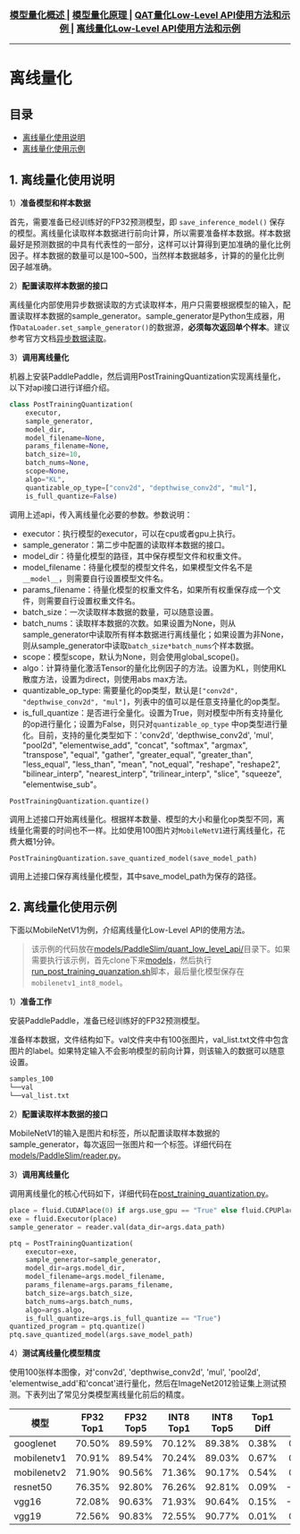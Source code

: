 <div align="center">
  <h3>
    <a href="./README.md">
      模型量化概述
    </a>
    <span> | </span>
    <a href="../docs/tutorial.md">
      模型量化原理
    </a>
    <span> | </span>
    <a href="./quantization_aware_training.md">
      QAT量化Low-Level API使用方法和示例
    </a>
    <span> | </span>
    <a href="./post_training_quantization.md">
      离线量化Low-Level API使用方法和示例
    </a>
  </h3>
</div>

---
# 离线量化

## 目录

- [离线量化使用说明](#1-离线量化使用说明)
- [离线量化使用示例](#2-离线量化使用示例)

## 1. 离线量化使用说明

1）**准备模型和样本数据**

首先，需要准备已经训练好的FP32预测模型，即 `save_inference_model()` 保存的模型。离线量化读取样本数据进行前向计算，所以需要准备样本数据。样本数据最好是预测数据的中具有代表性的一部分，这样可以计算得到更加准确的量化比例因子。样本数据的数量可以是100~500，当然样本数据越多，计算的的量化比例因子越准确。

2）**配置读取样本数据的接口**

离线量化内部使用异步数据读取的方式读取样本，用户只需要根据模型的输入，配置读取样本数据的sample_generator。sample_generator是Python生成器，用作`DataLoader.set_sample_generator()`的数据源，**必须每次返回单个样本**。建议参考官方文档[异步数据读取](https://www.paddlepaddle.org.cn/documentation/docs/zh/user_guides/howto/prepare_data/use_py_reader.html)。

3）**调用离线量化**

机器上安装PaddlePaddle，然后调用PostTrainingQuantization实现离线量化，以下对api接口进行详细介绍。

``` python
class PostTrainingQuantization(
    executor,
    sample_generator,
    model_dir,
    model_filename=None,
    params_filename=None,
    batch_size=10,
    batch_nums=None,
    scope=None,
    algo="KL",
    quantizable_op_type=["conv2d", "depthwise_conv2d", "mul"],
    is_full_quantize=False)
```
调用上述api，传入离线量化必要的参数。参数说明：
* executor：执行模型的executor，可以在cpu或者gpu上执行。
* sample_generator：第二步中配置的读取样本数据的接口。
* model_dir：待量化模型的路径，其中保存模型文件和权重文件。
* model_filename：待量化模型的模型文件名，如果模型文件名不是`__model__`，则需要自行设置模型文件名。
* params_filename：待量化模型的权重文件名，如果所有权重保存成一个文件，则需要自行设置权重文件名。
* batch_size：一次读取样本数据的数量，可以随意设置。
* batch_nums：读取样本数据的次数。如果设置为None，则从sample_generator中读取所有样本数据进行离线量化；如果设置为非None，则从sample_generator中读取`batch_size*batch_nums`个样本数据。
* scope：模型scope，默认为None，则会使用global_scope()。
* algo：计算待量化激活Tensor的量化比例因子的方法。设置为KL，则使用KL散度方法，设置为direct，则使用abs max方法。
* quantizable_op_type: 需要量化的op类型，默认是`["conv2d", "depthwise_conv2d", "mul"]`，列表中的值可以是任意支持量化的op类型。
* is_full_quantize：是否进行全量化。设置为True，则对模型中所有支持量化的op进行量化；设置为False，则只对`quantizable_op_type` 中op类型进行量化。目前，支持的量化类型如下：'conv2d', 'depthwise_conv2d', 'mul', "pool2d", "elementwise_add", "concat", "softmax", "argmax", "transpose", "equal", "gather", "greater_equal", "greater_than", "less_equal", "less_than", "mean", "not_equal", "reshape", "reshape2", "bilinear_interp", "nearest_interp", "trilinear_interp", "slice", "squeeze", "elementwise_sub"。

```
PostTrainingQuantization.quantize()
```
调用上述接口开始离线量化。根据样本数量、模型的大小和量化op类型不同，离线量化需要的时间也不一样。比如使用100图片对`MobileNetV1`进行离线量化，花费大概1分钟。

```
PostTrainingQuantization.save_quantized_model(save_model_path)
```
调用上述接口保存离线量化模型，其中save_model_path为保存的路径。


## 2. 离线量化使用示例

下面以MobileNetV1为例，介绍离线量化Low-Level API的使用方法。

> 该示例的代码放在[models/PaddleSlim/quant_low_level_api/](https://github.com/PaddlePaddle/models/tree/develop/PaddleSlim/quant_low_level_api)目录下。如果需要执行该示例，首先clone下来[models](https://github.com/PaddlePaddle/models.git)，然后执行[run_post_training_quanzation.sh](run_post_training_quanzation.sh)脚本，最后量化模型保存在`mobilenetv1_int8_model`。

1）**准备工作**

安装PaddlePaddle，准备已经训练好的FP32预测模型。

准备样本数据，文件结构如下。val文件夹中有100张图片，val_list.txt文件中包含图片的label。如果特定输入不会影响模型的前向计算，则该输入的数据可以随意设置。
```bash
samples_100
└──val
└──val_list.txt
```

2）**配置读取样本数据的接口**

MobileNetV1的输入是图片和标签，所以配置读取样本数据的sample_generator，每次返回一张图片和一个标签。详细代码在[models/PaddleSlim/reader.py](https://github.com/PaddlePaddle/models/blob/develop/PaddleSlim/reader.py)。

3）**调用离线量化**

调用离线量化的核心代码如下，详细代码在[post_training_quantization.py](post_training_quantization.py)。
``` python
place = fluid.CUDAPlace(0) if args.use_gpu == "True" else fluid.CPUPlace()
exe = fluid.Executor(place)
sample_generator = reader.val(data_dir=args.data_path)

ptq = PostTrainingQuantization(
    executor=exe,
    sample_generator=sample_generator,
    model_dir=args.model_dir,
    model_filename=args.model_filename,
    params_filename=args.params_filename,
    batch_size=args.batch_size,
    batch_nums=args.batch_nums,
    algo=args.algo,
    is_full_quantize=args.is_full_quantize == "True")
quantized_program = ptq.quantize()
ptq.save_quantized_model(args.save_model_path)
```
4）**测试离线量化模型精度**

使用100张样本图像，对'conv2d', 'depthwise_conv2d', 'mul', 'pool2d', 'elementwise_add'和'concat'进行量化，然后在ImageNet2012验证集上测试预测。下表列出了常见分类模型离线量化前后的精度。

模型 | FP32 Top1 | FP32 Top5 | INT8 Top1 | INT8 Top5| Top1 Diff | Tp5 Diff
-|:-:|:-:|:-:|:-:|:-:|:-:
googlenet   | 70.50% | 89.59% | 70.12% | 89.38% | 0.38% | 0.21%
mobilenetv1 | 70.91% | 89.54% | 70.24% | 89.03% | 0.67% | 0.51%
mobilenetv2 | 71.90% | 90.56% | 71.36% | 90.17% | 0.54% | 0.39%
resnet50    | 76.35% | 92.80% | 76.26% | 92.81% | 0.09% | -0.01%
vgg16       | 72.08% | 90.63% | 71.93% | 90.64% | 0.15% | -0.01%
vgg19       | 72.56% | 90.83% | 72.55% | 90.77% | 0.01% | 0.06%
